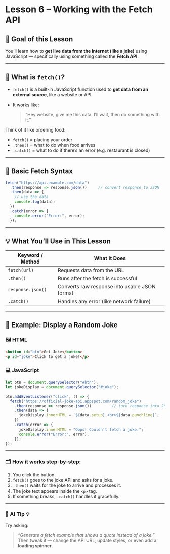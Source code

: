 # Lesson 6 – Working with the Fetch API

## 🎯 **Goal of this Lesson**

You’ll learn how to **get live data from the internet (like a joke)** using JavaScript — specifically using something called the **Fetch API**.

---

## 🧠 **What is `fetch()`?**

* `fetch()` is a built-in JavaScript function used to **get data from an external source**, like a website or API.
* It works like:

  > “Hey website, give me this data. I’ll wait, then do something with it.”

Think of it like ordering food:

* `fetch()` = placing your order
* `.then()` = what to do when food arrives
* `.catch()` = what to do if there’s an error (e.g. restaurant is closed)

---

## 🧱 **Basic Fetch Syntax**

```js
fetch("https://api.example.com/data")
  .then(response => response.json())     // convert response to JSON
  .then(data => {
    // use the data
    console.log(data);
  })
  .catch(error => {
    console.error("Error:", error);
  });
```

---

## 💡 **What You’ll Use in This Lesson**

| **Keyword / Method** | **What It Does**                              |
| -------------------- | --------------------------------------------- |
| `fetch(url)`         | Requests data from the URL                    |
| `.then()`            | Runs after the fetch is successful            |
| `response.json()`    | Converts raw response into usable JSON format |
| `.catch()`           | Handles any error (like network failure)      |

---

## 🧪 Example: Display a Random Joke

### 🖼️ HTML

```html
<button id="btn">Get Joke</button>
<p id="joke">Click to get a joke!</p>
```

### 💻 JavaScript

```js
let btn = document.querySelector("#btn");
let jokeDisplay = document.querySelector("#joke");

btn.addEventListener("click", () => {
  fetch("https://official-joke-api.appspot.com/random_joke")
    .then(response => response.json())         // turn response into JSON
    .then(data => {
      jokeDisplay.innerHTML = `${data.setup} <br>${data.punchline}`;
    })
    .catch(error => {
      jokeDisplay.innerHTML = "Oops! Couldn't fetch a joke.";
      console.error("Error:", error);
    });
});
```

---

### 🗂️ How it works step-by-step:

1. You click the button.
2. `fetch()` goes to the joke API and asks for a joke.
3. `.then()` waits for the joke to arrive and processes it.
4. The joke text appears inside the `<p>` tag.
5. If something breaks, `.catch()` handles it gracefully.

---

### 🧠 AI Tip 💡

Try asking:

> *“Generate a fetch example that shows a quote instead of a joke.”*
> Then tweak it — change the API URL, update styles, or even add a **loading spinner**.